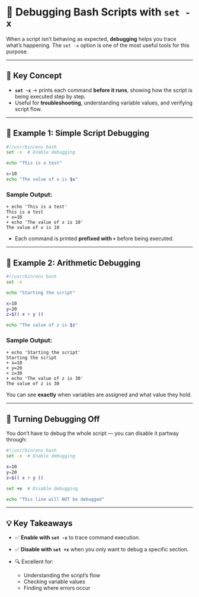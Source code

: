 # 🐞 Debugging Bash Scripts with `set -x`

When a script isn’t behaving as expected, **debugging** helps you trace what’s happening.
The `set -x` option is one of the most useful tools for this purpose.

---

## 🧠 Key Concept

* **`set -x`** → prints each command **before it runs**, showing how the script is being executed step by step.
* Useful for **troubleshooting**, understanding variable values, and verifying script flow.

---

## 📝 Example 1: Simple Script Debugging

```bash
#!/usr/bin/env bash
set -x  # Enable debugging

echo "This is a test"

x=10
echo "The value of x is $x"
```

### Sample Output:

```
+ echo 'This is a test'
This is a test
+ x=10
+ echo 'The value of x is 10'
The value of x is 10
```

* Each command is printed **prefixed with `+`** before being executed.

---

## 📝 Example 2: Arithmetic Debugging

```bash
#!/usr/bin/env bash
set -x

echo "Starting the script"

x=10
y=20
z=$(( x + y ))

echo "The value of z is $z"
```

### Sample Output:

```
+ echo 'Starting the script'
Starting the script
+ x=10
+ y=20
+ z=30
+ echo 'The value of z is 30'
The value of z is 30
```

You can see **exactly** when variables are assigned and what value they hold.

---

## 🔧 Turning Debugging Off

You don’t have to debug the whole script — you can disable it partway through:

```bash
#!/usr/bin/env bash
set -x  # Enable debugging

x=10
y=20
z=$(( x + y ))

set +x  # Disable debugging

echo "This line will NOT be debugged"
```

---

## 💡 Key Takeaways

* ✅ **Enable with `set -x`** to trace command execution.
* ✅ **Disable with `set +x`** when you only want to debug a specific section.
* 🔍 Excellent for:

  * Understanding the script’s flow
  * Checking variable values
  * Finding where errors occur
